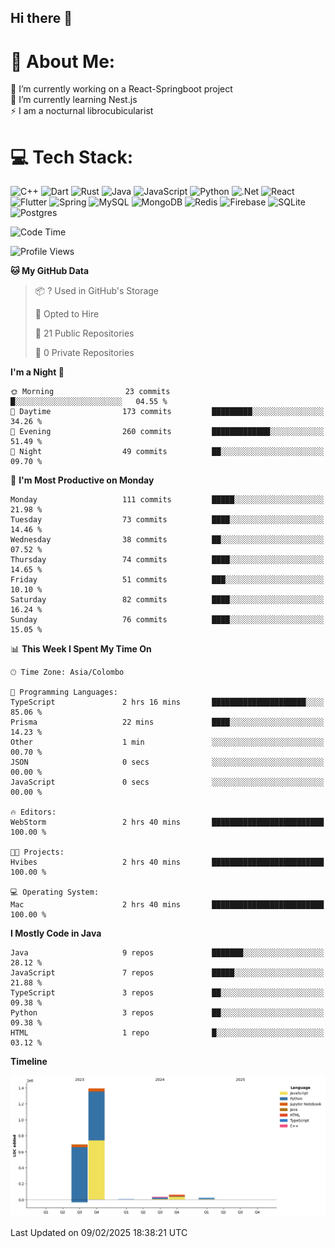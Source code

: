 ## Hi there 👋
# 💫 About Me:
🔭 I’m currently working on a React-Springboot project<br>🌱 I’m currently learning Nest.js <br>⚡ I am a nocturnal librocubicularist



# 💻 Tech Stack:
![C++](https://img.shields.io/badge/c++-%2300599C.svg?style=for-the-badge&logo=c%2B%2B&logoColor=white) ![Dart](https://img.shields.io/badge/dart-%230175C2.svg?style=for-the-badge&logo=dart&logoColor=white) ![Rust](https://img.shields.io/badge/rust-%23000000.svg?style=for-the-badge&logo=rust&logoColor=white) ![Java](https://img.shields.io/badge/java-%23ED8B00.svg?style=for-the-badge&logo=openjdk&logoColor=white) ![JavaScript](https://img.shields.io/badge/javascript-%23323330.svg?style=for-the-badge&logo=javascript&logoColor=%23F7DF1E) ![Python](https://img.shields.io/badge/python-3670A0?style=for-the-badge&logo=python&logoColor=ffdd54) ![.Net](https://img.shields.io/badge/.NET-5C2D91?style=for-the-badge&logo=.net&logoColor=white) ![React](https://img.shields.io/badge/react-%2320232a.svg?style=for-the-badge&logo=react&logoColor=%2361DAFB) ![Flutter](https://img.shields.io/badge/Flutter-%2302569B.svg?style=for-the-badge&logo=Flutter&logoColor=white) ![Spring](https://img.shields.io/badge/spring-%236DB33F.svg?style=for-the-badge&logo=spring&logoColor=white) ![MySQL](https://img.shields.io/badge/mysql-4479A1.svg?style=for-the-badge&logo=mysql&logoColor=white) ![MongoDB](https://img.shields.io/badge/MongoDB-%234ea94b.svg?style=for-the-badge&logo=mongodb&logoColor=white) ![Redis](https://img.shields.io/badge/redis-%23DD0031.svg?style=for-the-badge&logo=redis&logoColor=white) ![Firebase](https://img.shields.io/badge/firebase-a08021?style=for-the-badge&logo=firebase&logoColor=ffcd34) ![SQLite](https://img.shields.io/badge/sqlite-%2307405e.svg?style=for-the-badge&logo=sqlite&logoColor=white) ![Postgres](https://img.shields.io/badge/postgres-%23316192.svg?style=for-the-badge&logo=postgresql&logoColor=white)

<!--START_SECTION:waka-->
![Code Time](http://img.shields.io/badge/Code%20Time-272%20hrs%2032%20mins-blue)

![Profile Views](http://img.shields.io/badge/Profile%20Views-1-blue)

**🐱 My GitHub Data** 

> 📦 ? Used in GitHub's Storage 
 > 
> 💼 Opted to Hire
 > 
> 📜 21 Public Repositories 
 > 
> 🔑 0 Private Repositories 
 > 
**I'm a Night 🦉** 

```text
🌞 Morning                23 commits          █░░░░░░░░░░░░░░░░░░░░░░░░   04.55 % 
🌆 Daytime                173 commits         █████████░░░░░░░░░░░░░░░░   34.26 % 
🌃 Evening                260 commits         █████████████░░░░░░░░░░░░   51.49 % 
🌙 Night                  49 commits          ██░░░░░░░░░░░░░░░░░░░░░░░   09.70 % 
```
📅 **I'm Most Productive on Monday** 

```text
Monday                   111 commits         █████░░░░░░░░░░░░░░░░░░░░   21.98 % 
Tuesday                  73 commits          ████░░░░░░░░░░░░░░░░░░░░░   14.46 % 
Wednesday                38 commits          ██░░░░░░░░░░░░░░░░░░░░░░░   07.52 % 
Thursday                 74 commits          ████░░░░░░░░░░░░░░░░░░░░░   14.65 % 
Friday                   51 commits          ███░░░░░░░░░░░░░░░░░░░░░░   10.10 % 
Saturday                 82 commits          ████░░░░░░░░░░░░░░░░░░░░░   16.24 % 
Sunday                   76 commits          ████░░░░░░░░░░░░░░░░░░░░░   15.05 % 
```


📊 **This Week I Spent My Time On** 

```text
🕑︎ Time Zone: Asia/Colombo

💬 Programming Languages: 
TypeScript               2 hrs 16 mins       █████████████████████░░░░   85.06 % 
Prisma                   22 mins             ████░░░░░░░░░░░░░░░░░░░░░   14.23 % 
Other                    1 min               ░░░░░░░░░░░░░░░░░░░░░░░░░   00.70 % 
JSON                     0 secs              ░░░░░░░░░░░░░░░░░░░░░░░░░   00.00 % 
JavaScript               0 secs              ░░░░░░░░░░░░░░░░░░░░░░░░░   00.00 % 

🔥 Editors: 
WebStorm                 2 hrs 40 mins       █████████████████████████   100.00 % 

🐱‍💻 Projects: 
Hvibes                   2 hrs 40 mins       █████████████████████████   100.00 % 

💻 Operating System: 
Mac                      2 hrs 40 mins       █████████████████████████   100.00 % 
```

**I Mostly Code in Java** 

```text
Java                     9 repos             ███████░░░░░░░░░░░░░░░░░░   28.12 % 
JavaScript               7 repos             █████░░░░░░░░░░░░░░░░░░░░   21.88 % 
TypeScript               3 repos             ██░░░░░░░░░░░░░░░░░░░░░░░   09.38 % 
Python                   3 repos             ██░░░░░░░░░░░░░░░░░░░░░░░   09.38 % 
HTML                     1 repo              █░░░░░░░░░░░░░░░░░░░░░░░░   03.12 % 
```



**Timeline**

![Lines of Code chart](https://raw.githubusercontent.com/pabasara-1120/pabasara-1120/master/assets/bar_graph.png)


 Last Updated on 09/02/2025 18:38:21 UTC
<!--END_SECTION:waka-->


